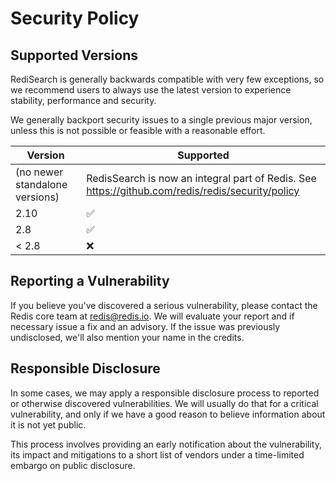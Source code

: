 # Security Policy

## Supported Versions

RediSearch is generally backwards compatible with very few exceptions, so we
recommend users to always use the latest version to experience stability,
performance and security.

We generally backport security issues to a single previous major version,
unless this is not possible or feasible with a reasonable effort.

| Version                        | Supported                                                                                            |
| ------------------------------ | ---------------------------------------------------------------------------------------------------- |
| (no newer standalone versions) | RedisSearch is now an integral part of Redis. See https://github.com/redis/redis/security/policy     |
| 2.10                           | :white_check_mark:                                                                                   |
| 2.8                            | :white_check_mark:                                                                                   |
| < 2.8                          | :x:                                                                                                  |

## Reporting a Vulnerability

If you believe you've discovered a serious vulnerability, please contact the
Redis core team at redis@redis.io. We will evaluate your report and if
necessary issue a fix and an advisory. If the issue was previously undisclosed,
we'll also mention your name in the credits.

## Responsible Disclosure

In some cases, we may apply a responsible disclosure process to reported or
otherwise discovered vulnerabilities. We will usually do that for a critical
vulnerability, and only if we have a good reason to believe information about
it is not yet public.

This process involves providing an early notification about the vulnerability,
its impact and mitigations to a short list of vendors under a time-limited
embargo on public disclosure.
